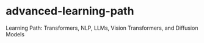 # advanced-learning-path
Learning Path: Transformers, NLP, LLMs, Vision Transformers, and Diffusion Models

